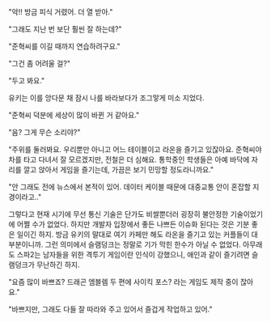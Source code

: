 "악!! 방금 피식 거렸어. 더 열 받아." 

"그래도 지난 번 보단 훨씬 잘 하는데?" 

"준혁씨를 이길 때까지 연습하려구요." 

"그건 좀 어려울 걸?" 

"두고 봐요." 

유키는 이를 앙다문 채 잠시 나를 바라보다가 조그맣게 미소 지었다.

"준혁씨 덕분에 세상이 많이 바뀐 거 같아요." 

"음? 그게 무슨 소리야?" 

"주위를 둘러봐요. 우리뿐만 아니고 어느 테이블이고 라온을 즐기고 있잖아요.
준혁씨야 차를 타고 다녀서 잘 모르겠지만, 전철은 더 심해요. 통학중인 학생들은 아예 바닥에 자리를 깔고 앉아서 게임을 즐기는데, 가끔은 보기 민망할 정도라니까요." 

"안 그래도 전에 뉴스에서 본적이 있어. 데이터 케이블 때문에 대중교통 안이 혼잡할 지경이라고.." 

그렇다고 현재 시기에 무선 통신 기술은 단가도 비쌀뿐더러 굉장히 불안정한 기술이었기에 어쩔 수가 없었다.
하지만 개발자 입장에서 좋든 나쁘든 이슈화 된다는 것은 기분 좋은 일이긴 하지.
방금 유키의 말대로 여기 카페만 해도 라온을 즐기고 있는 커플들이 대부분이니까. 그런 의미에서 슬램덩크는 정말로 기가 막힌 한수가 아닐 수 없었다.
아무래도 스파2는 남자들을 위한 격투기 게임이란 인식이 강했으니, 애인과 같이 즐기려면 슬램덩크가 무난하긴 하지.

"요즘 많이 바쁘죠? 드래곤 엠블렘 두 편에 사이킥 포스? 라는 게임도 제작 중이 잖아요." 

"바쁘지만, 그래도 다들 잘 따라와 주고 있어서 즐겁게 작업하고 있어." 